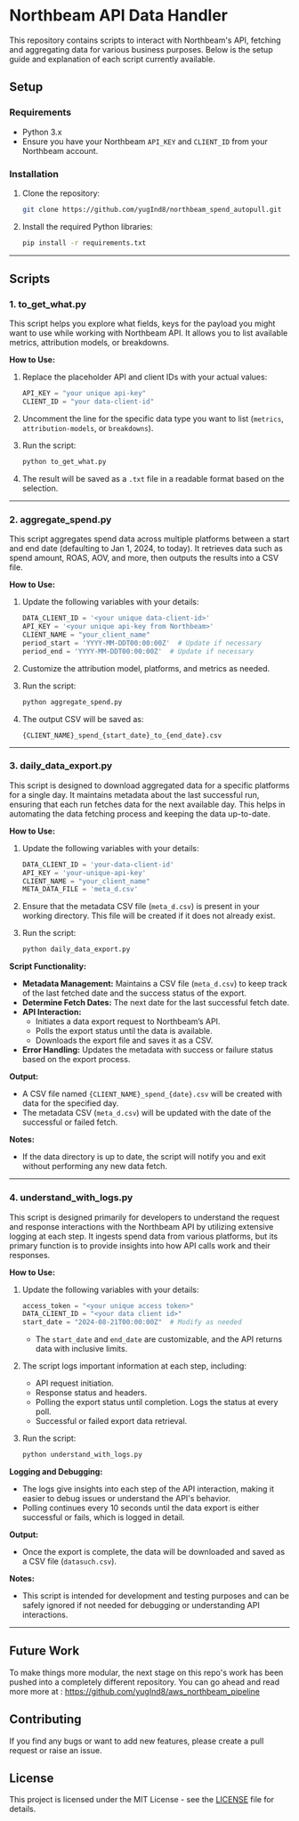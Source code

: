 # Northbeam API Data Handler

This repository contains scripts to interact with Northbeam's API, fetching and aggregating data for various business purposes. Below is the setup guide and explanation of each script currently available.

## Setup

### Requirements

- Python 3.x
- Ensure you have your Northbeam `API_KEY` and `CLIENT_ID` from your Northbeam account.

### Installation

1. Clone the repository:
   ```bash
   git clone https://github.com/yugInd8/northbeam_spend_autopull.git
   ```
2. Install the required Python libraries:
   ```bash
   pip install -r requirements.txt
   ```

---

## Scripts

### 1. **to_get_what.py**

This script helps you explore what fields, keys for the payload you might want to use while working with Northbeam API. It allows you to list available metrics, attribution models, or breakdowns.

**How to Use:**

1. Replace the placeholder API and client IDs with your actual values:
   ```python
   API_KEY = "your unique api-key"
   CLIENT_ID = "your data-client-id"
   ```
2. Uncomment the line for the specific data type you want to list (`metrics`, `attribution-models`, or `breakdowns`).

3. Run the script:
   ```bash
   python to_get_what.py
   ```

4. The result will be saved as a `.txt` file in a readable format based on the selection.

---

### 2. **aggregate_spend.py**

This script aggregates spend data across multiple platforms between a start and end date (defaulting to Jan 1, 2024, to today). It retrieves data such as spend amount, ROAS, AOV, and more, then outputs the results into a CSV file.

**How to Use:**

1. Update the following variables with your details:
   ```python
   DATA_CLIENT_ID = '<your unique data-client-id>'
   API_KEY = '<your unique api-key from Northbeam>'
   CLIENT_NAME = "your_client_name"
   period_start = 'YYYY-MM-DDT00:00:00Z'  # Update if necessary
   period_end = 'YYYY-MM-DDT00:00:00Z'  # Update if necessary
   ```
2. Customize the attribution model, platforms, and metrics as needed.

3. Run the script:
   ```bash
   python aggregate_spend.py
   ```

4. The output CSV will be saved as:
   ```
   {CLIENT_NAME}_spend_{start_date}_to_{end_date}.csv
   ```
---

### 3. **daily_data_export.py**

This script is designed to download aggregated data for a specific platforms for a single day. It maintains metadata about the last successful run, ensuring that each run fetches data for the next available day. This helps in automating the data fetching process and keeping the data up-to-date.

**How to Use:**

1. Update the following variables with your details:
   ```python
   DATA_CLIENT_ID = 'your-data-client-id'
   API_KEY = 'your-unique-api-key'
   CLIENT_NAME = "your_client_name"
   META_DATA_FILE = 'meta_d.csv'
   ```

2. Ensure that the metadata CSV file (`meta_d.csv`) is present in your working directory. This file will be created if it does not already exist.

3. Run the script:
   ```bash
   python daily_data_export.py
   ```

**Script Functionality:**

- **Metadata Management:** Maintains a CSV file (`meta_d.csv`) to keep track of the last fetched date and the success status of the export.
- **Determine Fetch Dates:** The next date for the last successful fetch date.
- **API Interaction:** 
  - Initiates a data export request to Northbeam’s API.
  - Polls the export status until the data is available.
  - Downloads the export file and saves it as a CSV.
- **Error Handling:** Updates the metadata with success or failure status based on the export process.

**Output:**

- A CSV file named `{CLIENT_NAME}_spend_{date}.csv` will be created with data for the specified day.
- The metadata CSV (`meta_d.csv`) will be updated with the date of the successful or failed fetch.

**Notes:**
- If the data directory is up to date, the script will notify you and exit without performing any new data fetch.

---

### 4. **understand_with_logs.py**

This script is designed primarily for developers to understand the request and response interactions with the Northbeam API by utilizing extensive logging at each step. It ingests spend data from various platforms, but its primary function is to provide insights into how API calls work and their responses.

**How to Use:**

1. Update the following variables with your details:
   ```python
   access_token = "<your unique access token>"
   DATA_CLIENT_ID = "<your data client id>"
   start_date = "2024-08-21T00:00:00Z"  # Modify as needed
   ```
   - The `start_date` and `end_date` are customizable, and the API returns data with inclusive limits.

2. The script logs important information at each step, including:
   - API request initiation.
   - Response status and headers.
   - Polling the export status until completion. Logs the status at every poll.
   - Successful or failed export data retrieval.

3. Run the script:
   ```bash
   python understand_with_logs.py
   ```

**Logging and Debugging:**
- The logs give insights into each step of the API interaction, making it easier to debug issues or understand the API's behavior.
- Polling continues every 10 seconds until the data export is either successful or fails, which is logged in detail.

**Output:**

- Once the export is complete, the data will be downloaded and saved as a CSV file (`datasuch.csv`).
  
**Notes:**
- This script is intended for development and testing purposes and can be safely ignored if not needed for debugging or understanding API interactions.

---

## Future Work

To make things more modular, the next stage on this repo's work has been pushed into a completely different repository. You can go ahead and read more more at :
https://github.com/yugInd8/aws_northbeam_pipeline

## Contributing

If you find any bugs or want to add new features, please create a pull request or raise an issue.

## License

This project is licensed under the MIT License - see the [LICENSE](LICENSE) file for details.

